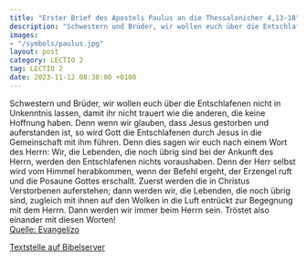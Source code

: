 ```yaml
---
title: "Erster Brief des Apostels Paulus an die Thessalonicher 4,13-18"
description: "Schwestern und Brüder, wir wollen euch über die Entschlafenen nicht in Unkenntnis lassen, damit ihr nicht trauert wie die anderen, die keine Hoffnung haben. Denn wenn wir glauben, dass Jesus gestorben und auferstanden ist, so wird Gott die Entschlafenen durch Jesus in die Gemeins...."
images:
- "/symbols/paulus.jpg"
layout: post
category: LECTIO 2
tag: LECTIO 2
date: 2023-11-12 08:30:00 +0100
---
```

Schwestern und Brüder, wir wollen euch über die Entschlafenen nicht in Unkenntnis lassen, damit ihr nicht trauert wie die anderen, die keine Hoffnung haben.
Denn wenn wir glauben, dass Jesus gestorben und auferstanden ist, so wird Gott die Entschlafenen durch Jesus in die Gemeinschaft mit ihm führen.<!--more-->
Denn dies sagen wir euch nach einem Wort des Herrn: Wir, die Lebenden, die noch übrig sind bei der Ankunft des Herrn, werden den Entschlafenen nichts voraushaben.
Denn der Herr selbst wird vom Himmel herabkommen, wenn der Befehl ergeht, der Erzengel ruft und die Posaune Gottes erschallt. Zuerst werden die in Christus Verstorbenen auferstehen;
dann werden wir, die Lebenden, die noch übrig sind, zugleich mit ihnen auf den Wolken in die Luft entrückt zur Begegnung mit dem Herrn. Dann werden wir immer beim Herrn sein.
Tröstet also einander mit diesen Worten!<br>
[Quelle: Evangelizo](https://evangeliumtagfuertag.org/DE/gospel)

[Textstelle auf Bibelserver](https://www.bibleserver.com/EU/1.Thessalonicher4,13-18)
